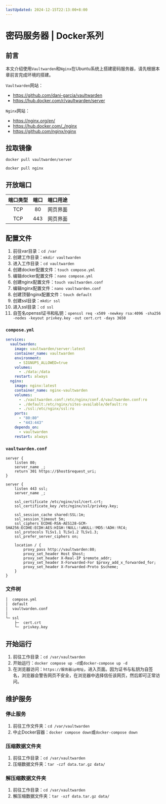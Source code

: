 ```yaml
---
lastUpdated: 2024-12-15T22:13:00+8:00
---
```


# 密码服务器 | Docker系列

## 前言

本文介绍使用```Vaultwarden```和```Nginx```在Ubuntu系统上搭建密码服务器，请先根据本章前言完成环境的搭建。

```Vaultwarden```网站：
- <https://github.com/dani-garcia/vaultwarden>
- <https://hub.docker.com/r/vaultwarden/server>

```Nginx```网站：
- <https://nginx.org/en/>
- <https://hub.docker.com/_/nginx>
- <https://github.com/nginx/nginx>

## 拉取镜像

```docker pull vaultwarden/server```

```docker pull nginx```

## 开放端口

| 端口类型 | 端口  | 端口用途 |
| :------: | :---: | :------: |
|   TCP    |  80   | 网页界面 |
|   TCP    |  443  | 网页界面 |

## 配置文件

1. 前往var目录：```cd /var```
2. 创建工作目录：```mkdir vaultwarden```
3. 进入工作目录：```cd vaultwarden```
4. 创建docker配置文件：```touch compose.yml```
5. 编辑docker配置文件：```nano compose.yml```
6. 创建nginx配置文件：```touch vaultwarden.conf```
7. 编辑nginx配置文件：```nano vaultwarden.conf```
8. 创建顶替nginx配置文件：```touch default```
9. 创建ssl目录：```mkdir ssl```
10. 进入ssl目录：```cd ssl```
11. 自签名openssl证书和私钥：```openssl req -x509 -newkey rsa:4096 -sha256 -nodes -keyout privkey.key -out cert.crt -days 3650```

### ```compose.yml```

```yml
services:
  vaultwarden:
    image: vaultwarden/server:latest
    container_name: vaultwarden
    environment:
      - SIGNUPS_ALLOWED=true
    volumes:
      - ./data:/data
    restart: always
  nginx:
    image: nginx:latest
    container_name: nginx-vaultwarden
    volumes:
      - ./vaultwarden.conf:/etc/nginx/conf.d/vaultwarden.conf:ro
      - ./default:/etc/nginx/sites-available/default:ro
      - ./ssl:/etc/nginx/ssl:ro
    ports:
      - "80:80"
      - "443:443"
    depends_on:
      - vaultwarden
    restart: always
```

### ```vaultwarden.conf```

```nginx
server {
    listen 80;
    server_name _;
    return 301 https://$host$request_uri;
}

server {
    listen 443 ssl;
    server_name _;

    ssl_certificate /etc/nginx/ssl/cert.crt;
    ssl_certificate_key /etc/nginx/ssl/privkey.key;

    ssl_session_cache shared:SSL:1m;
    ssl_session_timeout 5m;
    ssl_ciphers ECDHE-RSA-AES128-GCM-SHA256:ECDHE:ECDH:AES:HIGH:!NULL:!aNULL:!MD5:!ADH:!RC4;
    ssl_protocols TLSv1.1 TLSv1.2 TLSv1.3;
    ssl_prefer_server_ciphers on;

    location / {
        proxy_pass http://vaultwarden:80;
        proxy_set_header Host $host;
        proxy_set_header X-Real-IP $remote_addr;
        proxy_set_header X-Forwarded-For $proxy_add_x_forwarded_for;
        proxy_set_header X-Forwarded-Proto $scheme;
    }
}
```

### 文件树

```sh
│  compose.yml
│  default
│  vaultwarden.conf
│
└─ ssl
    ├─  cert.crt
    └─  privkey.key
```

## 开始运行

1. 前往工作目录：```cd /var/vaultwarden```
2. 开始运行：```docker compose up -d```或```docker-compose up -d```
3. 在浏览器访问：```https://服务器ip地址```，进入页面。因为证书与私钥为自签名，浏览器会警告网页不安全，在浏览器中选择信任该网页，然后即可正常访问。

## 维护服务

### 停止服务

1. 前往工作文件夹：```cd /var/vaultwarden```
2. 中止Docker容器：```docker compose down```或```docker-compose down```

### 压缩数据文件夹

1. 前往工作目录：```cd /var/vaultwarden```
2. 压缩数据文件夹：```tar -czf data.tar.gz data/```

### 解压缩数据文件夹

1. 前往工作目录：```cd /var/vaultwarden```
2. 解压缩数据文件夹：```tar -xzf data.tar.gz data/```